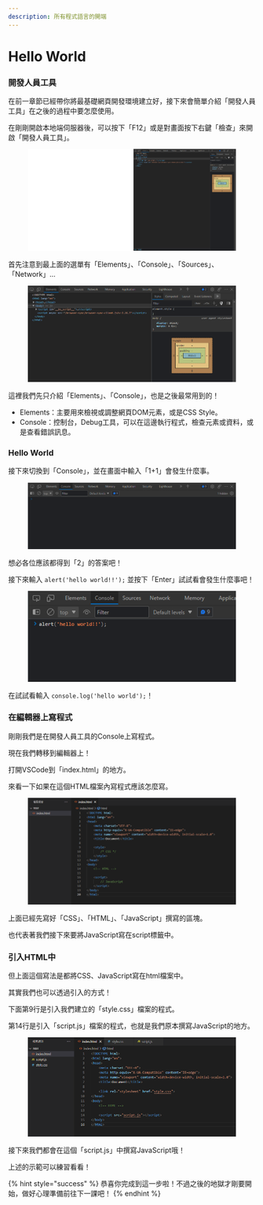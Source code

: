 ```yaml
---
description: 所有程式語言的開端
---
```


# Hello World

### 開發人員工具

在前一章節已經帶你將最基礎網頁開發環境建立好，接下來會簡單介紹「開發人員工具」在之後的過程中要怎麼使用。

在剛剛開啟本地端伺服器後，可以按下「F12」或是對畫面按下右鍵「檢查」來開啟「開發人員工具」。

<figure><img src="../.gitbook/assets/image (7).png" alt=""><figcaption></figcaption></figure>

首先注意到最上面的選單有「Elements」、「Console」、「Sources」、「Network」...

<figure><img src="../.gitbook/assets/image (1) (2).png" alt=""><figcaption></figcaption></figure>

這裡我們先只介紹「Elements」、「Console」，也是之後最常用到的！

* Elements：主要用來檢視或調整網頁DOM元素，或是CSS Style。
* Console：控制台，Debug工具，可以在這邊執行程式，檢查元素或資料，或是查看錯誤訊息。

### Hello World

接下來切換到「Console」，並在畫面中輸入「1+1」會發生什麼事。

<figure><img src="../.gitbook/assets/image (12).png" alt=""><figcaption></figcaption></figure>

想必各位應該都得到「2」的答案吧！

接下來輸入 `alert('hello world!!');` 並按下「Enter」試試看會發生什麼事吧！

<figure><img src="../.gitbook/assets/image.png" alt=""><figcaption></figcaption></figure>

在試試看輸入 `console.log('hello world');`！

### 在編輯器上寫程式

剛剛我們是在開發人員工具的Console上寫程式。

現在我們轉移到編輯器上！

打開VSCode到「index.html」的地方。

來看一下如果在這個HTML檔案內寫程式應該怎麼寫。

<figure><img src="../.gitbook/assets/image (1).png" alt=""><figcaption></figcaption></figure>

上面已經先寫好「CSS」、「HTML」、「JavaScript」撰寫的區塊。

也代表著我們接下來要將JavaScript寫在script標籤中。

### 引入HTML中

但上面這個寫法是都將CSS、JavaScript寫在html檔案中。

其實我們也可以透過引入的方式！

下面第9行是引入我們建立的「style.css」檔案的程式。

第14行是引入「script.js」檔案的程式，也就是我們原本撰寫JavaScript的地方。

<figure><img src="../.gitbook/assets/image (3).png" alt=""><figcaption></figcaption></figure>

接下來我們都會在這個「script.js」中撰寫JavaScript哦！

上述的示範可以練習看看！

{% hint style="success" %}
恭喜你完成到這一步啦！不過之後的地獄才剛要開始，做好心理準備前往下一課吧！
{% endhint %}
